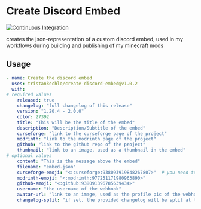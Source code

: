 # Create Discord Embed

[![Continuous Integration](https://github.com/tristankechlo/create-discord-embed/actions/workflows/ci.yml/badge.svg?branch=main)](https://github.com/tristankechlo/create-discord-embed/actions/workflows/ci.yml)

creates the json-representation of a custom discord embed, used in my workflows during building and publishing of my minecraft mods

## Usage

```yaml
- name: Create the discord embed
  uses: tristankechlo/create-discord-embed@v1.0.2
  with:
# required values
    released: true
    changelog: "full changelog of this release"
    version: "1.20.4 - 2.0.0"
    color: 27392
    title: "This will be the title of the embed"
    description: "Description/Subtitle of the embed"
    curseforge: "link to the curseforge page of the project"
    modrinth: "link to the modrinth page of the project"
    github: "link to the github repo of the project"
    thumbnail: "link to an image, used as a thumbnail in the embed"
# optional values
    content: "This is the message above the embed"
    filename: "embed.json"
    curseforge-emoji: "<:curseforge:938093919848267807>"  # you need to provide the emojis from your server
    modrinth-emoji: "<:modrinth:977251171980963890>"
    github-emoji: "<:github:938091396785639434>"
    username: "the username of the webhook"
    avatar-url: "link to an image, used as the profile pic of the webhook message"
    changelog-split: "if set, the provided changelog will be split at this position, only the first match will be used"
```
